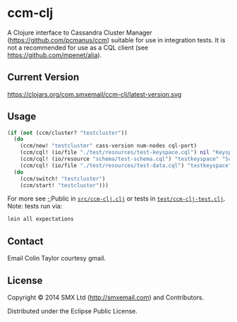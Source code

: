 # ccm-clj

A Clojure interface to Cassandra Cluster Manager (https://github.com/pcmanus/ccm) suitable for use in integration tests.
It is not a recommended for use as a CQL client (see https://github.com/mpenet/alia).


## Current Version

https://clojars.org/com.smxemail/ccm-clj/latest-version.svg

## Usage

```clojure
(if (not (ccm/cluster? "testcluster"))
  (do
    (ccm/new! "testcluster" cass-version num-nodes cql-port)
    (ccm/cql! (io/file "./test/resources/test-keyspace.cql") nil "Keyspace")
    (ccm/cql! (io/resource "schema/test-schema.cql") "testkeyspace" "Schema")
    (ccm/cql! (io/file "./test/resources/test-data.cql") "testkeyspace" "Data"))
  (do
    (ccm/switch! "testcluster")
    (ccm/start! "testcluster")))
```

For more see ;;Public in [`src/ccm-clj.clj`](ccm-clj.clj) or tests in [`test/ccm-clj-test.clj`](ccm-clj-test.clj).
Note: tests run via:
```clojure
lein all expectations
```

## Contact

Email Colin Taylor courtesy gmail.

## License

Copyright © 2014 SMX Ltd (http://smxemail.com) and Contributors.

Distributed under the Eclipse Public License.
